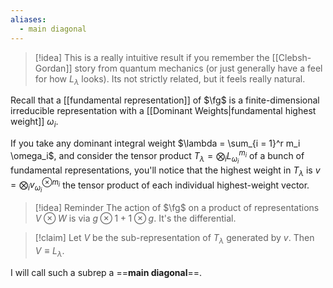 ```yaml
---
aliases:
  - main diagonal
---
```

>[!idea]
>This is a really intuitive result if you remember the [[Clebsh-Gordan]] story from quantum mechanics (or just generally have a feel for how $L_\lambda$ looks). Its not strictly related, but it feels really natural.

Recall that a [[fundamental representation]] of $\fg$ is a finite-dimensional irreducible representation with a [[Dominant Weights|fundamental highest weight]] $\omega_i$.

If you take any dominant integral weight $\lambda = \sum_{i = 1}^r m_i \omega_i$, and consider the tensor product $T_\lambda = \bigotimes_i L_{\omega_i}^{m_i}$ of a bunch of fundamental representations, you'll notice that the highest weight in $T_\lambda$ is $v = \bigotimes_i v_{\omega_i}^{\otimes m_i}$ the tensor product of each individual highest-weight vector.

>[!idea] Reminder
>The action of $\fg$ on a product of representations $V\otimes W$ is via $g\otimes 1 + 1\otimes g$. It's the differential.

>[!claim]
>Let $V$ be the sub-representation of $T_\lambda$ generated by $v$. Then $V\equiv L_\lambda$.

I will call such a subrep a ==**main diagonal**==.